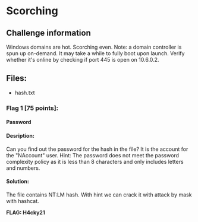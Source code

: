# Scorching

## Challenge information
  Windows domains are hot. Scorching even. 
  Note: a domain controller is spun up on-demand. It may take a while to fully boot upon launch. 
  Verify whether it's online by checking if port 445 is open on 10.6.0.2.

## Files:    
  - hash.txt

### Flag 1 [75 points]:
####   Password

####   Desription:
  Can you find out the password for the hash in the file? It is the account for the "NAccount" user. 
  Hint: The password does not meet the password complexity policy as it is less than 8 characters and only includes letters and numbers.

####   Solution:
  The file contains NT:LM hash. With hint we can crack it with attack by mask with hashcat.
  
  **FLAG: H4cky21**
